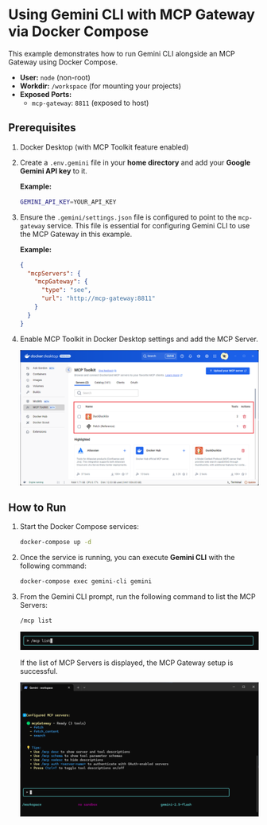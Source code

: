 # Using Gemini CLI with MCP Gateway via Docker Compose

This example demonstrates how to run Gemini CLI alongside an MCP Gateway using Docker Compose.

+ **User:** `node` (non-root)
+ **Workdir:** `/workspace` (for mounting your projects)
+ **Exposed Ports:**
  + `mcp-gateway`: `8811` (exposed to host)

## Prerequisites

1. Docker Desktop (with MCP Toolkit feature enabled)
2. Create a `.env.gemini` file in your **home directory** and add your **Google Gemini API key** to it.

    **Example:**

    ```bash
    GEMINI_API_KEY=YOUR_API_KEY
    ```

3. Ensure the `.gemini/settings.json` file is configured to point to the `mcp-gateway` service. This file is essential for configuring Gemini CLI to use the MCP Gateway in this example.

    **Example:**

    ```json
    {
      "mcpServers": {
        "mcpGateway": {
          "type": "see",
          "url": "http://mcp-gateway:8811"
        }
      }
    }
    ```

4. Enable MCP Toolkit in Docker Desktop settings and add the MCP Server.

    ![Enable MCP Toolkit in Docker Desktop settings and add the MCP Server.](../../assets/docker-desktop-mcp-toolkit.png)

## How to Run

1. Start the Docker Compose services:

    ```bash
    docker-compose up -d
    ```

2. Once the service is running, you can execute **Gemini CLI** with the following command:

    ```bash
    docker-compose exec gemini-cli gemini
    ```

3. From the Gemini CLI prompt, run the following command to list the MCP Servers:

    ```bash
    /mcp list
    ```

    ![Gemini CLI prompt](../../assets/gemini-cli-mcp-list.png)

    If the list of MCP Servers is displayed, the MCP Gateway setup is successful.

    ![MCP Server list result](../../assets/gemini-cli-mcp-list-result.png)
